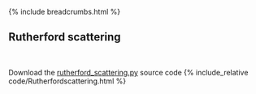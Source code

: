 {% include breadcrumbs.html %}

## Rutherford scattering
<div class="header_line"><br/></div>

Download the [rutherford_scattering.py](code/rutherford_scattering.py) source code
{% include_relative code/Rutherfordscattering.html %}



